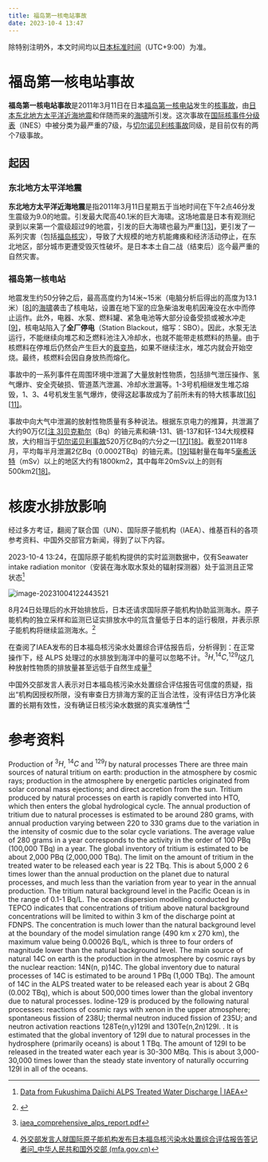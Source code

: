 ```yaml
---
title: 福岛第一核电站事故
date: 2023-10-4 13:47
---
```




除特别注明外，本文时间均以[日本标准时间](https://zh.m.wikipedia.org/wiki/日本標準時間)（UTC+9:00）为准。

# 福岛第一核电站事故

**福岛第一核电站事故**是2011年3月11日在日本[福岛第一核电站](https://zh.m.wikipedia.org/wiki/福島第一核電廠)发生的[核事故](https://zh.m.wikipedia.org/wiki/核事故)，由[日本东北地方太平洋近海地震](https://zh.m.wikipedia.org/wiki/2011年日本東北地方太平洋近海地震)和伴随而来的[海啸](https://zh.m.wikipedia.org/wiki/海啸)所引发。这次事故在[国际核事件分级表](https://zh.m.wikipedia.org/wiki/國際核事件分級表)（INES）中被分类为最严重的7级，与[切尔诺贝利核事故](https://zh.m.wikipedia.org/wiki/切尔诺贝利核事故)同级，是目前仅有的两个7级事故。

## 起因

### 东北地方太平洋地震

**东北地方太平洋近海地震**是指2011年3月11日星期五于当地时间在下午2点46分发生震级为9.0的地震。引发最大爬高40.1米的巨大海啸。这场地震是日本有观测纪录到以来第一个震级超过9的地震，引发的巨大海啸也最为严重[[13\]](https://zh.wikipedia.org/wiki/2011年日本東北地方太平洋近海地震#cite_note-13)，更引发了一系列灾害（包括[福岛核灾](https://zh.wikipedia.org/wiki/福岛第一核电站事故)），导致了大规模的地方机能瘫痪和经济活动停止，在东北地区，部分城市更遭受毁灭性破坏。是日本本土自二战（结束后）迄今最严重的自然灾害。

### 福岛第一核电站

地震发生约50分钟之后，最高高度约为14米~15米（电脑分析后得出的高度为13.1米）[[8\]](https://zh.wikipedia.org/zh-cn/福岛第一核电站事故#cite_note-FOOTNOTE原子力災害対策本部2011III.28-III.29-10)的[海啸](https://zh.wikipedia.org/wiki/海啸)袭击了核电站，设置在地下室的应急柴油发电机因淹没在水中而停止运作。此外，电器、水泵、燃料罐、紧急电池等大部分设备受损或被水冲走[[9\]](https://zh.wikipedia.org/zh-cn/福岛第一核电站事故#cite_note-11)，核电站陷入了**全厂停电**（Station Blackout，缩写：SBO）。因此，水泵无法运行，不能继续向堆芯和乏燃料池注入冷却水，也就不能带走核燃料的热量。由于核燃料在停堆后仍然会产生巨大的[衰变热](https://zh.wikipedia.org/wiki/放射性衰變)，如果不继续注水，堆芯内就会开始空烧。最终，核燃料会因自身放热而熔化。

事故中的一系列事件在周围环境中泄漏了大量放射性物质，包括排气泄压操作、氢气爆炸、安全壳破损、管道蒸汽泄漏、冷却水泄漏等。1-3号机相继发生堆芯熔毁，1、3、4号机发生氢气爆炸，使得这起事故成为了前所未有的特大核事故[[16\]](https://zh.wikipedia.org/zh-cn/福岛第一核电站事故#cite_note-setsumei20110415-18)[[11\]](https://zh.wikipedia.org/zh-cn/福岛第一核电站事故#cite_note-sonsyo-13)。

事故中向大气中泄漏的放射性物质量有多种说法。根据东京电力的推算，共泄漏了大约90万亿[[注 3\]](https://zh.wikipedia.org/zh-cn/福岛第一核电站事故#cite_note-19)[贝克勒尔](https://zh.wikipedia.org/wiki/貝克勒)（Bq）的铀元素和碘-131、镉-137和钚-134大规模释放，大约相当于[切尔诺贝利事故](https://zh.wikipedia.org/wiki/切尔诺贝利事故)520万亿Bq的六分之一[[17\]](https://zh.wikipedia.org/zh-cn/福岛第一核电站事故#cite_note-TEPCO20120524-20)[[18\]](https://zh.wikipedia.org/zh-cn/福岛第一核电站事故#cite_note-NAIIC20120705-21)。截至2011年8月，平均每半月泄漏2亿Bq（0.0002TBq）的铀元素。[[19\]](https://zh.wikipedia.org/zh-cn/福岛第一核电站事故#cite_note-beku20110817-22)辐射量在每年5[毫](https://zh.wikipedia.org/wiki/毫)[希沃特](https://zh.wikipedia.org/wiki/西弗)（mSv）以上的地区大约有1800km2，其中每年20mSv以上的则有500km2[[18\]](https://zh.wikipedia.org/zh-cn/福岛第一核电站事故#cite_note-NAIIC20120705-21)。

# 核废水排放影响

经过多方考证，翻阅了联合国（UN）、国际原子能机构（IAEA）、维基百科的各项参考资料、中国外交部官方新闻，得到了以下内容。



2023-10-4 13:24，在国际原子能机构提供的实时监测数据中，仅有Seawater intake radiation monitor（安装在海水取水泵处的辐射探测器）处于监测且正常状态[^1]

![image-20231004122443521](https://cdn.jsdelivr.net/gh/tsxc-github/blog-img@main/img/image-20231004122443521.png)

8月24日处理后的水开始排放后，日本还请求国际原子能机构协助监测海水。原子能机构的独立采样和监测已证实排放水中的氚含量低于日本的运行极限，并表示原子能机构将继续监测海水。[^3]

在查阅了IAEA发布的日本福岛核污染水处置综合评估报告后，分析得到：在正常操作下，经 ALPS 处理过的水排放到海洋中的量可以忽略不计。$^3H, ^{14} C , ^{129}I$这几种放射性物质的排放量甚至远低于自然生成量[^4]

中国外交部发言人表示对日本福岛核污染水处置综合评估报告可信度的质疑，指出“机构因授权所限，没有审查日方排海方案的正当合法性，没有评估日方净化装置的长期有效性，没有确证日核污染水数据的真实准确性”[^2]

# 参考资料

[^1]: [Data from Fukushima Daiichi ALPS Treated Water Discharge | IAEA](https://www.iaea.org/topics/response/fukushima-daiichi-nuclear-accident/fukushima-daiichi-alps-treated-water-discharge/tepco-data)
[^2]: [外交部发言人就国际原子能机构发布日本福岛核污染水处置综合评估报告答记者问_中华人民共和国外交部 (mfa.gov.cn)](https://www.mfa.gov.cn/web/fyrbt_673021/dhdw_673027/202307/t20230704_11107446.shtml)
[^3]:  [^3-1] [^3-2]
[^3-1]: [IAEA Director General Briefs Board of Governors: Fukushima Daiichi ALPS Water Release, Ukraine, Iran and New Atoms4Food initiative | IAEA](https://www.iaea.org/newscenter/news/iaea-director-general-briefs-board-of-governors-fukushima-daiichi-alps-water-release-ukraine-iran-and-new-atoms4food-initiative)  
[^3-2]: [IAEA Conducts Its First Seawater Sampling After Japan’s Discharge of ALPS Treated Water, Finds Tritium Level Below Limit | IAEA](https://www.iaea.org/newscenter/pressreleases/iaea-conducts-its-first-seawater-sampling-after-japans-discharge-of-alps-treated-water-finds-tritium-level-below-limit)

[^4]:  [iaea_comprehensive_alps_report.pdf](福岛第一核电站事故.assess\iaea_comprehensive_alps_report.pdf)

Production of $^3H$, $^{14} C$ and $^{129}I$ by natural processes
There are three main sources of natural tritium on earth: production in the atmosphere by cosmic rays; production in the atmosphere by energetic particles originated from solar coronal mass ejections; and direct accretion from the sun. Tritium produced by natural processes on earth is rapidly converted into HTO, which then enters the global hydrological cycle. The annual production of tritium due to natural processes is estimated to be around 280 grams, with annual production varying between 220 to 330 grams due to the variation in the intensity of cosmic due to the solar cycle variations.
The average value of 280 grams in a year corresponds to the activity in the order of 100 PBq (100,000 TBq) in a year. The global inventory of tritium is estimated to be about 2,000 PBq (2,000,000 TBq). The limit on the amount of tritium in the treated water to be released each year is 22 TBq. This is about 5,000
2 6
times lower than the annual production on the planet due to natural processes, and much less than the variation from year to year in the annual production.
The tritium natural background level in the Pacific Ocean is in the range of 0.1-1 Bq/L. The ocean dispersion modelling conducted by TEPCO indicates that concentrations of tritium above natural background concentrations will be limited to within 3 km of the discharge point at FDNPS. The concentration is much lower than the natural background level at the boundary of the model simulation range (490 km x 270 km), the maximum value being 0.00026 Bq/L, which is three to four orders of magnitude lower than the natural background level.
The main source of natural 14C on earth is the production in the atmosphere by cosmic rays by the nuclear reaction: 14N(n, p)14C. The global inventory due to natural processes of 14C is estimated to be around 1 PBq (1,000 TBq). The amount of 14C in the ALPS treated water to be released each year is about 2 GBq (0.002 TBq), which is about 500,000 times lower than the global inventory due to natural processes.
Iodine-129 is produced by the following natural processes: reactions of cosmic rays with xenon in the upper atmosphere; spontaneous fission of 238U; thermal neutron induced fission of 235U; and neutron activation reactions 128Te(n,γ)129I and 130Te(n,2n)129I. . It is estimated that the global inventory of 129I due to natural processes in the hydrosphere (primarily oceans) is about 1 TBq. The amount of 129I to be released in the treated water each year is 30-300 MBq. This is about 3,000-30,000 times lower than the steady state inventory of naturally occurring 129I in all of the oceans.
